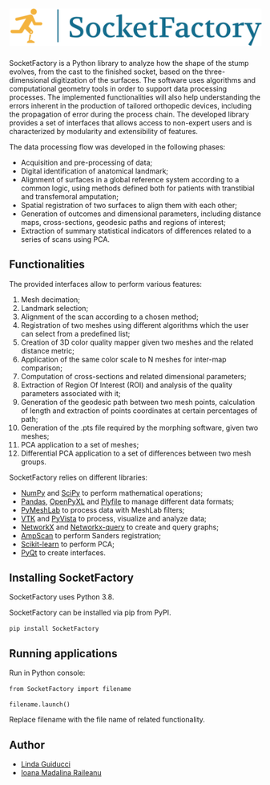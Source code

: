 ![socketfactorylogo](logo_large.svg)
=============
 SocketFactory is a Python library to analyze how the shape of the stump evolves, from the cast to the finished socket, based on the three-dimensional digitization of the surfaces. The software uses algorithms and computational geometry tools in order to support data processing processes. The implemented functionalities will also help understanding the errors inherent in the production of tailored orthopedic devices, including the propagation of error during the process chain.
 The developed library provides a set of interfaces that allows access to non-expert users and is characterized by modularity and extensibility of features.

The data processing flow was developed in the following phases:
-	Acquisition and pre-processing of data;
-	Digital identification of anatomical landmark;
-	Alignment of surfaces in a global reference system according to a common logic, using methods defined both for patients with transtibial and transfemoral amputation;
-	Spatial registration of two surfaces to align them with each other;
-	Generation of outcomes and dimensional parameters, including distance maps, cross-sections, geodesic paths and regions of interest;
-	Extraction of summary statistical indicators of differences related to a series of scans using PCA.

Functionalities
---------------
The provided interfaces allow to perform various features:
1.	Mesh decimation;
2.	Landmark selection;
3.	Alignment of the scan according to a chosen method;
4.	Registration of two meshes using different algorithms which the user can select from a predefined list;
5.	Creation of 3D color quality mapper given two meshes and the related distance metric;
6.	Application of the same color scale to N meshes for inter-map comparison;
7.	Computation of cross-sections and related dimensional parameters;
8.	Extraction of Region Of Interest (ROI) and analysis of the quality parameters associated with it;
9.	Generation of the geodesic path between two mesh points, calculation of length and extraction of points coordinates at certain percentages of path;
10.	Generation of the .pts file required by the morphing software, given two meshes;
11.	PCA application to a set of meshes;
12.	Differential PCA application to a set of differences between two mesh groups. 
 
SocketFactory relies on different libraries:
- [NumPy](http://www.numpy.org/) and [SciPy](https://www.scipy.org/) to perform mathematical operations;
- [Pandas](https://pandas.pydata.org/), [OpenPyXL](https://openpyxl.readthedocs.io/en/stable/) and [Plyfile](https://pypi.org/project/plyfile/) to manage different data formats;
- [PyMeshLab](https://pymeshlab.readthedocs.io/en/latest/index.html) to process data with MeshLab filters;
- [VTK](https://www.vtk.org/) and [PyVista](https://docs.pyvista.org/) to process, visualize and analyze data;
- [NetworkX](https://networkx.org/) and [Networkx-query](https://geronimo-iia.github.io/networkx-query/) to create and query graphs;
- [AmpScan](https://ampscan.readthedocs.io/en/latest/#) to perform Sanders registration;
- [Scikit-learn](https://scikit-learn.org/stable/index.html) to perform PCA;
- [PyQt](https://riverbankcomputing.com/software/pyqt/intro) to create interfaces.

Installing SocketFactory
-------------------

SocketFactory uses Python 3.8. 

SocketFactory can be installed via pip from PyPI.

``pip install SocketFactory``

Running applications
------------------

Run in Python console:

``from SocketFactory import filename``

``filename.launch() ``

Replace filename with the file name of related functionality.

Author
-----
- [Linda Guiducci](https://github.com/LindaGuiducci)
- [Ioana Madalina Raileanu](https://github.com/madalinaraileanu)